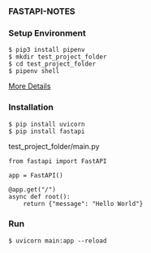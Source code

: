 ### FASTAPI-NOTES

### Setup Environment
```
$ pip3 install pipenv
$ mkdir test_project_folder
$ cd test_project_folder
$ pipenv shell
```
[More Details](https://github.com/pollyolly/DJANGO-NOTE)
### Installation
```vim
$ pip install uvicorn
$ pip install fastapi
```
test_project_folder/main.py
```vim
from fastapi import FastAPI

app = FastAPI()

@app.get("/")
async def root():
    return {"message": "Hello World"}
```
### Run
```vim
$ uvicorn main:app --reload
```
